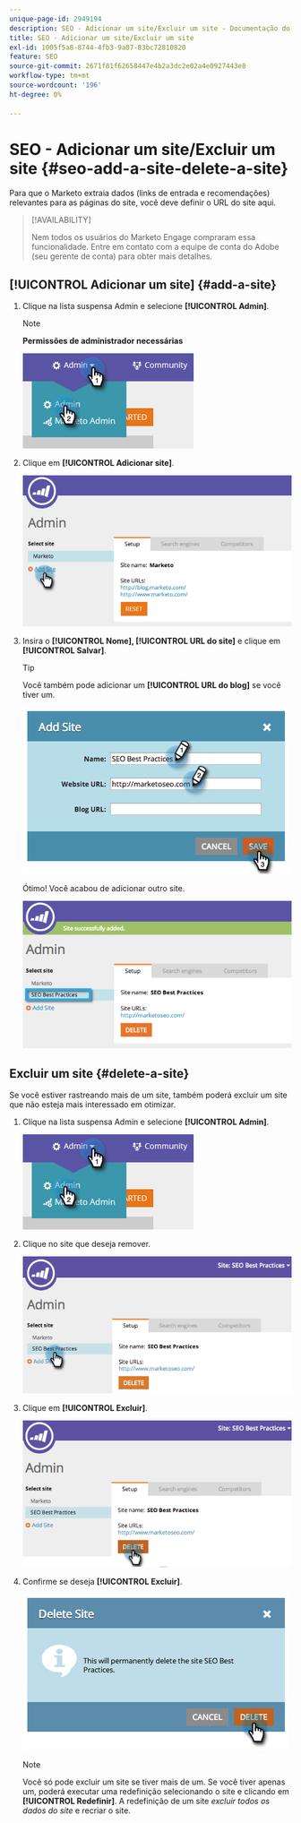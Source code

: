 ```yaml
---
unique-page-id: 2949194
description: SEO - Adicionar um site/Excluir um site - Documentação do Marketo - Documentação do produto
title: SEO - Adicionar um site/Excluir um site
exl-id: 1005f5a8-8744-4fb3-9a07-83bc72810820
feature: SEO
source-git-commit: 2671f81f62658447e4b2a3dc2e02a4e0927443e8
workflow-type: tm+mt
source-wordcount: '196'
ht-degree: 0%

---
```


# SEO - Adicionar um site/Excluir um site {#seo-add-a-site-delete-a-site}

Para que o Marketo extraia dados (links de entrada e recomendações) relevantes para as páginas do site, você deve definir o URL do site aqui.

>[!AVAILABILITY]
>
>Nem todos os usuários do Marketo Engage compraram essa funcionalidade. Entre em contato com a equipe de conta do Adobe (seu gerente de conta) para obter mais detalhes.

## [!UICONTROL Adicionar um site] {#add-a-site}

1. Clique na lista suspensa Admin e selecione **[!UICONTROL Admin]**.

   >[!NOTE]
   >
   >**Permissões de administrador necessárias**

   ![](assets/one.png)

1. Clique em **[!UICONTROL Adicionar site]**.

   ![](assets/two.png)

1. Insira o **[!UICONTROL Nome], [!UICONTROL URL do site]** e clique em **[!UICONTROL Salvar]**.

   >[!TIP]
   >
   >Você também pode adicionar um **[!UICONTROL URL do blog]** se você tiver um.

   ![](assets/image2014-9-17-21-3a19-3a51.png)

   Ótimo! Você acabou de adicionar outro site.

   ![](assets/four.png)

## Excluir um site {#delete-a-site}

Se você estiver rastreando mais de um site, também poderá excluir um site que não esteja mais interessado em otimizar.

1. Clique na lista suspensa Admin e selecione **[!UICONTROL Admin]**.

   ![](assets/one.png)

1. Clique no site que deseja remover.

   ![](assets/six.png)

1. Clique em **[!UICONTROL Excluir]**.

   ![](assets/seven.png)

1. Confirme se deseja **[!UICONTROL Excluir]**.

   ![](assets/image2014-9-17-21-3a21-3a22.png)

   >[!NOTE]
   >
   >Você só pode excluir um site se tiver mais de um. Se você tiver apenas um, poderá executar uma redefinição selecionando o site e clicando em **[!UICONTROL Redefinir]**. A redefinição de um site _excluir todos os dados do site_ e recriar o site.
